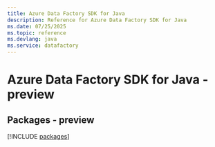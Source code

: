 ```yaml
---
title: Azure Data Factory SDK for Java
description: Reference for Azure Data Factory SDK for Java
ms.date: 07/25/2025
ms.topic: reference
ms.devlang: java
ms.service: datafactory
---
```

# Azure Data Factory SDK for Java - preview
## Packages - preview
[!INCLUDE [packages](data-factory-index.md)]